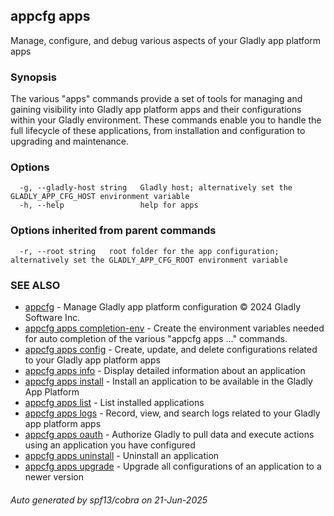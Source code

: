 ## appcfg apps

Manage, configure, and debug various aspects of your Gladly app platform apps

### Synopsis

The various "apps" commands provide a set of tools for managing and gaining visibility into Gladly app platform apps and their configurations within your Gladly environment. These commands enable you to handle the full lifecycle of these applications, from installation and configuration to upgrading and maintenance.

### Options

```
  -g, --gladly-host string   Gladly host; alternatively set the GLADLY_APP_CFG_HOST environment variable
  -h, --help                 help for apps
```

### Options inherited from parent commands

```
  -r, --root string   root folder for the app configuration; alternatively set the GLADLY_APP_CFG_ROOT environment variable
```

### SEE ALSO

* [appcfg](appcfg.md)	 - Manage Gladly app platform configuration © 2024 Gladly Software Inc.
* [appcfg apps completion-env](appcfg_apps_completion-env.md)	 - Create the environment variables needed for auto completion of the various "appcfg apps ..." commands.
* [appcfg apps config](appcfg_apps_config.md)	 - Create, update, and delete configurations related to your Gladly app platform apps
* [appcfg apps info](appcfg_apps_info.md)	 - Display detailed information about an application
* [appcfg apps install](appcfg_apps_install.md)	 - Install an application to be available in the Gladly App Platform
* [appcfg apps list](appcfg_apps_list.md)	 - List installed applications
* [appcfg apps logs](appcfg_apps_logs.md)	 - Record, view, and search logs related to your Gladly app platform apps
* [appcfg apps oauth](appcfg_apps_oauth.md)	 - Authorize Gladly to pull data and execute actions using an application you have configured
* [appcfg apps uninstall](appcfg_apps_uninstall.md)	 - Uninstall an application
* [appcfg apps upgrade](appcfg_apps_upgrade.md)	 - Upgrade all configurations of an application to a newer version

###### Auto generated by spf13/cobra on 21-Jun-2025
